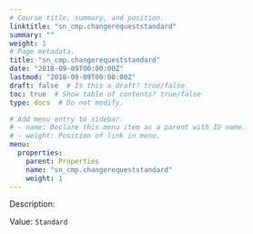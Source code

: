 ```yaml
---
# Course title, summary, and position.
linktitle: "sn_cmp.changerequeststandard"
summary: ""
weight: 1
# Page metadata.
title: "sn_cmp.changerequeststandard"
date: "2018-09-09T00:00:00Z"
lastmod: "2018-09-09T00:00:00Z"
draft: false  # Is this a draft? true/false
toc: true  # Show table of contents? true/false
type: docs  # Do not modify.

# Add menu entry to sidebar.
# - name: Declare this menu item as a parent with ID name.
# - weight: Position of link in menu.
menu:
  properties:
    parent: Properties
    name: "sn_cmp.changerequeststandard"
    weight: 1
---
```


Description: 


Value: `Standard`